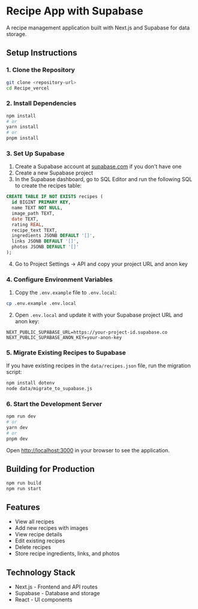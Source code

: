 # Recipe App with Supabase

A recipe management application built with Next.js and Supabase for data storage.

## Setup Instructions

### 1. Clone the Repository

```bash
git clone <repository-url>
cd Recipe_vercel
```

### 2. Install Dependencies

```bash
npm install
# or
yarn install
# or
pnpm install
```

### 3. Set Up Supabase

1. Create a Supabase account at [supabase.com](https://supabase.com) if you don't have one
2. Create a new Supabase project
3. In the Supabase dashboard, go to SQL Editor and run the following SQL to create the recipes table:

```sql
CREATE TABLE IF NOT EXISTS recipes (
  id BIGINT PRIMARY KEY,
  name TEXT NOT NULL,
  image_path TEXT,
  date TEXT,
  rating REAL,
  recipe_text TEXT,
  ingredients JSONB DEFAULT '[]',
  links JSONB DEFAULT '[]',
  photos JSONB DEFAULT '[]'
);
```

4. Go to Project Settings → API and copy your project URL and anon key

### 4. Configure Environment Variables

1. Copy the `.env.example` file to `.env.local`:

```bash
cp .env.example .env.local
```

2. Open `.env.local` and update it with your Supabase project URL and anon key:

```
NEXT_PUBLIC_SUPABASE_URL=https://your-project-id.supabase.co
NEXT_PUBLIC_SUPABASE_ANON_KEY=your-anon-key
```

### 5. Migrate Existing Recipes to Supabase

If you have existing recipes in the `data/recipes.json` file, run the migration script:

```bash
npm install dotenv
node data/migrate_to_supabase.js
```

### 6. Start the Development Server

```bash
npm run dev
# or
yarn dev
# or
pnpm dev
```

Open [http://localhost:3000](http://localhost:3000) in your browser to see the application.

## Building for Production

```bash
npm run build
npm run start
```

## Features

- View all recipes
- Add new recipes with images
- View recipe details
- Edit existing recipes
- Delete recipes
- Store recipe ingredients, links, and photos

## Technology Stack

- Next.js - Frontend and API routes
- Supabase - Database and storage
- React - UI components 